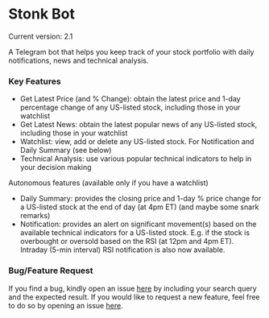 # Stonk Bot

Current version: 2.1

A Telegram bot that helps you keep track of your stock portfolio with daily notifications, news and technical analysis.

### Key Features

* Get Latest Price (and % Change): obtain the latest price and 1-day percentage change of any US-listed stock, including those in your watchlist
* Get Latest News: obtain the latest popular news of any US-listed stock, including those in your watchlist
* Watchlist: view, add or delete any US-listed stock. For Notification and Daily Summary (see below)
* Technical Analysis: use various popular technical indicators to help in your decision making

Autonomous features (available only if you have a watchlist)
* Daily Summary: provides the closing price and 1-day % price change for a US-listed stock at the end of day (at 4pm ET) (and maybe some snark remarks)
* Notification: provides an alert on significant movement(s) based on the available technical indicators for a US-listed stock. E.g. if the stock is overbought or oversold based on the RSI (at 12pm and 4pm ET). Intraday (5-min interval) RSI notification is also now available.

### Bug/Feature Request

If you find a bug, kindly open an issue [here](https://github.com/mugger007/stonk-bot/issues/new?assignees=&labels=&template=bug_report.md&title=) by including your search query and the expected result.
If you would like to request a new feature, feel free to do so by opening an issue [here](https://github.com/mugger007/stonk-bot/issues/new?assignees=&labels=&template=feature_request.md&title=).
